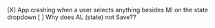 ﻿[X] App crashing when a user selects anything besides MI on the state dropdown
[ ] Why does AL (state) not Save??